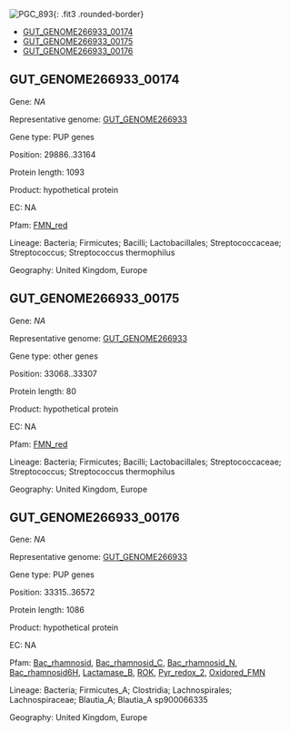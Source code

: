 ![PGC_893](../static/images/Clusters_figure/PGC_893.jpg){: .fit3 .rounded-border}

<ul id="myTab" class="nav nav-tabs">
  <li class="active">
        <a href="#tab1" data-toggle="tab">GUT_GENOME266933_00174</a>
  </li>
<li><a href="#tab2" data-toggle="tab">GUT_GENOME266933_00175</a></li>
<li><a href="#tab3" data-toggle="tab">GUT_GENOME266933_00176</a></li>
</ul>

<div id="myTabContent" class="tab-content">
  <div class="tab-pane fade in active" id="tab1">

<h2 id="GUT_GENOME266933_00174">GUT_GENOME266933_00174</h2>
<p>Gene: <em>NA</em>
<p>Representative genome: <a href="https://www.ebi.ac.uk/metagenomics/genomes/MGYG-HGUT-04345">GUT_GENOME266933</a></p>
<p>Gene type: PUP genes</p>
<p>Position: 29886..33164</p>
<p>Protein length: 1093</p>
<p>Product: hypothetical protein</p>
<p>EC: NA</p>
<p>Pfam: <a href="http://pfam.xfam.org/family/FMN_red">FMN_red</a></p>

<p>Lineage: Bacteria; Firmicutes; Bacilli; Lactobacillales; Streptococcaceae; Streptococcus; Streptococcus thermophilus</p>
<p>Geography: United Kingdom, Europe</p>
  </div>

  <div class="tab-pane fade" id="tab2">

<h2 id="GUT_GENOME266933_00175">GUT_GENOME266933_00175</h2>
<p>Gene: <em>NA</em></p>
<p>Representative genome: <a href="https://www.ebi.ac.uk/metagenomics/genomes/MGYG-HGUT-04345">GUT_GENOME266933</a></p>
<p>Gene type: other genes</p>
<p>Position: 33068..33307</p>
<p>Protein length: 80</p>
<p>Product: hypothetical protein</p>
<p>EC: NA</p>
<p>Pfam: <a href="http://pfam.xfam.org/family/FMN_red">FMN_red</a></p>

<p>Lineage: Bacteria; Firmicutes; Bacilli; Lactobacillales; Streptococcaceae; Streptococcus; Streptococcus thermophilus</p>
<p>Geography: United Kingdom, Europe</p>

  </div>
  <div class="tab-pane fade" id="tab3">

<h2 id="GUT_GENOME266933_00176">GUT_GENOME266933_00176</h2>
<p>Gene: <em>NA</em></p>
<p>Representative genome: <a href="https://www.ebi.ac.uk/metagenomics/genomes/MGYG-HGUT-00263">GUT_GENOME266933</a></p>
<p>Gene type: PUP genes</p>
<p>Position: 33315..36572</p>
<p>Protein length: 1086</p>
<p>Product: hypothetical protein</p>
<p>EC: NA</p>
<p>Pfam: <a href="http://pfam.xfam.org/family/Bac_rhamnosid">Bac_rhamnosid</a>, <a href="http://pfam.xfam.org/family/Bac_rhamnosid_C">Bac_rhamnosid_C</a>, <a href="http://pfam.xfam.org/family/Bac_rhamnosid_N">Bac_rhamnosid_N</a>, <a href="http://pfam.xfam.org/family/Bac_rhamnosid6H">Bac_rhamnosid6H</a>, <a href="http://pfam.xfam.org/family/Lactamase_B">Lactamase_B</a>, <a href="http://pfam.xfam.org/family/ROK">ROK</a>, <a href="http://pfam.xfam.org/family/Pyr_redox_2">Pyr_redox_2</a>, <a href="http://pfam.xfam.org/family/Oxidored_FMN">Oxidored_FMN</a></p>
<p>Lineage: Bacteria; Firmicutes_A; Clostridia; Lachnospirales; Lachnospiraceae; Blautia_A; Blautia_A sp900066335</p>
<p>Geography: United Kingdom, Europe</p>

  </div>
</div>
